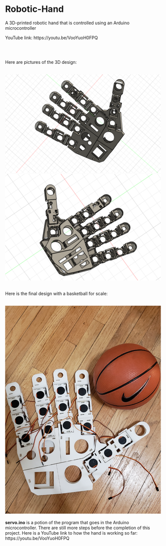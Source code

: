 # Robotic-Hand
A 3D-printed robotic hand that is controlled using an Arduino microcontroller


<html>
  <p>YouTube link: https://youtu.be/VooYuoH0FPQ</p><br><br>
  <p>Here are pictures of the 3D design: </p><br>
  <img src="3dhand.PNG"><br>
  <img src="3dhand2.PNG"><br><br>
  <p>Here is the final design with a basketball for scale:</p><br>
  <img src="hand[1].jpg">
  <br><br>
  <b>servo.ino</b> is a potion of the program that goes in the Arduino microcontroller. There are still more steps before the completion of this project. Here is a YouTube link to how the hand is working so far: https://youtu.be/VooYuoH0FPQ
</html>

